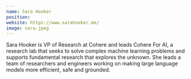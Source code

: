 ```yaml
---
name: Sara Hooker
position: 
website: https://www.sarahooker.me/
image: sara.jpeg
---
```

Sara Hooker is VP of Research at Cohere and leads Cohere For AI, a research lab that seeks to solve complex machine learning problems and supports fundamental research that explores the unknown. She leads a team of researchers and engineers working on making large language models more efficient, safe and grounded.